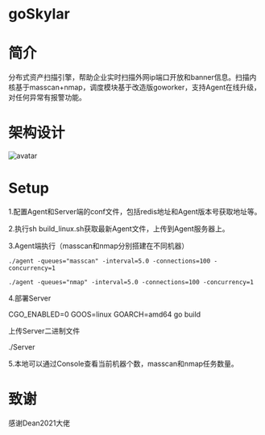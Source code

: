 # goSkylar

# 简介
分布式资产扫描引擎，帮助企业实时扫描外网ip端口开放和banner信息。扫描内核基于masscan+nmap，调度模块基于改造版goworker，支持Agent在线升级，对任何异常有报警功能。

# 架构设计
![avatar](https://i.loli.net/2018/08/07/5b696289102d2.jpeg)

# Setup

1.配置Agent和Server端的conf文件，包括redis地址和Agent版本号获取地址等。

2.执行sh build_linux.sh获取最新Agent文件，上传到Agent服务器上。

3.Agent端执行（masscan和nmap分别搭建在不同机器）

    ./agent -queues="masscan" -interval=5.0 -connections=100 -concurrency=1
    
    ./agent -queues="nmap" -interval=5.0 -connections=100 -concurrency=1
    
4.部署Server

CGO_ENABLED=0 GOOS=linux GOARCH=amd64 go build

上传Server二进制文件

./Server

5.本地可以通过Console查看当前机器个数，masscan和nmap任务数量。

# 致谢
感谢Dean2021大佬
